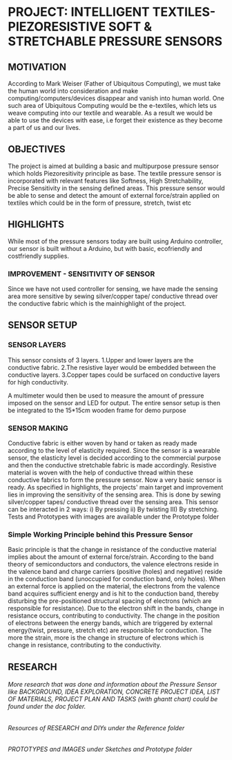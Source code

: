 # PROJECT: INTELLIGENT TEXTILES- PIEZORESISTIVE SOFT & STRETCHABLE PRESSURE SENSORS
## MOTIVATION

According to Mark Weiser (Father of Ubiquitous Computing), we must take the human world into consideration and make computing/computers/devices disappear and vanish into human world. 
One such area of Ubiquitous Computing would be the e-textiles, which lets us weave computing into our textile and wearable. 
As a result we would be able to use the devices with ease, i.e forget their existence as they become a part of us and our lives.

## OBJECTIVES

The project is aimed at building a basic and multipurpose pressure sensor which holds Piezoresitivity principle as base. 
The textile pressure sensor is incorporated with relevant features like Softness, High Stretchability, Precise Sensitivity in the sensing defined areas.
This pressure sensor would be able to sense and detect the amount of external force/strain applied on textiles which could be in the form of pressure, stretch, twist etc

## HIGHLIGHTS

While most of the pressure sensors today are built using Arduino controller, our sensor is built without a Arduino, but with basic, ecofriendly and costfriendly supplies.

### IMPROVEMENT - SENSITIVITY OF SENSOR

Since we have not used controller for sensing, we have made the sensing area more sensitive by sewing silver/copper tape/ conductive thread over the conductive fabric which is the mainhighlight of the project.

## SENSOR SETUP
### SENSOR LAYERS

This sensor consists of 3 layers.
 	1.Upper and lower layers  are the conductive fabric.
	2.The  resistive layer would be embedded between the conductive layers.
	3.Copper tapes could be surfaced on conductive layers for high conductivity.
  
A multimeter would then be used to measure the amount of pressure imposed on the sensor and LED for output.
The entire sensor setup is then be integrated to the 15*15cm wooden frame for demo purpose

### SENSOR MAKING

Conductive fabric is either woven by hand or taken as ready made according to the level of elasticity required. 
Since the sensor is a wearable sensor, the elasticity level is decided according to the commercial purpose and then the conductive stretchable fabric is made accordingly.
Resistive material is woven with the help of conductive thread within these conductive fabrics to form the pressure sensor. Now a very basic sensor is ready.
As specified in highlights, the projects' main target and improvement lies in improving the sensitivity of the sensing area. This is done by sewing silver/copper tapes/ conductive thread over the sensing area.
This sensor can be interacted in 2 ways: i) By pressing ii) By twisting III) By stretching.
Tests and Prototypes with images are available under the Prototype folder

### Simple Working Principle behind this Pressure Sensor

Basic principle is that the change in resistance of the conductive material implies about the amount of external force/strain. 
According to the band theory of semiconductors and conductors, the valence electrons reside in the valence band and charge carriers (positive (holes) and negative) reside in the conduction band (unoccupied for conduction band, only holes).
When an external force is applied on the material, the electrons from the valence band acquires sufficient energy and is hit to the conduction band, thereby disturbing the pre-positioned structural spacing of electrons (which are responsible for resistance). 
Due to the electron shift in the bands, change in resistance occurs, contributing to conductivity.
The change in the position of electrons between the energy bands, which are triggered by external energy(twist, pressure, stretch etc) are responsible for conduction. 
The more the strain, more is the change in structure of electrons which is change in resistance, contributing to the conductivity. 

## RESEARCH

###### More research that was done and information about the Pressure Sensor like BACKGROUND, IDEA EXPLORATION, CONCRETE PROJECT IDEA, LIST OF MATERIALS, PROJECT PLAN AND TASKS (with ghantt chart) could be found under the doc folder.
###### Resources of RESEARCH and DIYs under the Reference folder
###### PROTOTYPES and IMAGES under Sketches and Prototype folder






